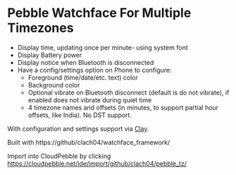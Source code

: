 Pebble Watchface For Multiple Timezones
=======================================

  * Display time, updating once per minute- using system font
  * Display Battery power
  * Display notice when Bluetooth is disconnected
  * Have a config/settings option on Phone to configure:
      * Foreground (time/date/etc. text) color
      * Background color
      * Optional vibrate on Bluetooth disconnect (default is do not vibrate), if enabled does not vibrate during quiet time
      * 4 timezone names and offsets (in minutes, to support partial hour offsets, like India). No DST support.

With configuration and settings support via [Clay](https://github.com/pebble/clay).

Built with https://github/clach04/watchface_framework/

Import into CloudPebble by clicking https://cloudpebble.net/ide/import/github/clach04/pebble_tz/
